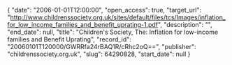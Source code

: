 {
  "date": "2006-01-01T12:00:00", 
  "open_access": true, 
  "target_url": "http://www.childrenssociety.org.uk/sites/default/files/tcs/Images/inflation_for_low_income_families_and_benefit_uprating-1.pdf", 
  "description": "", 
  "end_date": null, 
  "title": "Children's Society, The: Inflation for low-income families and Benefit Uprating", 
  "record_id": "20060101T120000/GWRRfa24rBAQ1R/cRhc2oQ==", 
  "publisher": "childrenssociety.org.uk", 
  "slug": 64290828, 
  "start_date": null
}

